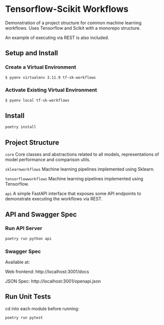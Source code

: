 # Tensorflow-Scikit Workflows 

Demonstration of a project structure for common machine learning workflows. Uses Tensorflow and Scikit with a monorepo structure. 

An example of executing via REST is also included.

## Setup and Install

### Create a Virtual Environment

```bash
$ pyenv virtualenv 3.11.9 tf-sk-workflows
```

### Activate Existing Virtual Environment

```bash
$ pyenv local tf-sk-workflows
```

## Install

```bash
poetry install
``` 

## Project Structure

`core`
Core classes and abstractions related to all models, representations of model performance and comparison utils.

`sklearnworkflows`
Machine learning pipelines implemented using Sklearn.

`tensorflowworkflows`
Machine learning pipelines implemented using Tensorflow.

`api` A simple FastAPI interface that exposes some API endpoints to demonstrate executing the workflows via REST.

## API and Swagger Spec

### Run API Server

```bash
poetry run python api
```

### Swagger Spec

Available at: 

Web frontend: http://localhost:3001/docs

JSON Spec: http://localhost:3001/openapi.json

## Run Unit Tests

cd into each module before running:

```bash
poetry run pytest
```